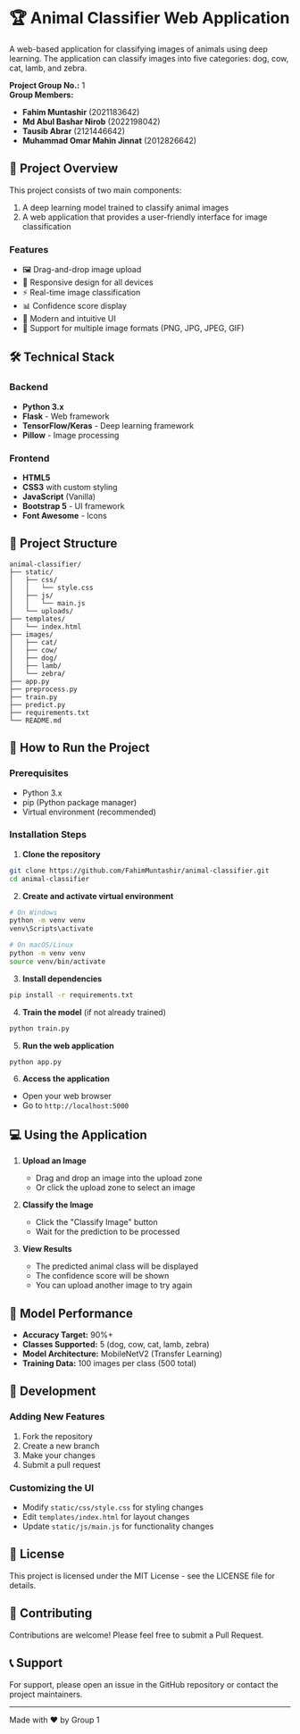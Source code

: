 # 🏆 Animal Classifier Web Application

A web-based application for classifying images of animals using deep learning. The application can classify images into five categories: dog, cow, cat, lamb, and zebra.

**Project Group No.:** 1  
**Group Members:**

- **Fahim Muntashir** (2021183642)
- **Md Abul Bashar Nirob** (2022198042)
- **Tausib Abrar** (2121446642)
- **Muhammad Omar Mahin Jinnat** (2012826642)

## 📌 Project Overview

This project consists of two main components:

1. A deep learning model trained to classify animal images
2. A web application that provides a user-friendly interface for image classification

### Features

- 🖼️ Drag-and-drop image upload
- 📱 Responsive design for all devices
- ⚡ Real-time image classification
- 📊 Confidence score display
- 🎨 Modern and intuitive UI
- 🔄 Support for multiple image formats (PNG, JPG, JPEG, GIF)

## 🛠️ Technical Stack

### Backend

- **Python 3.x**
- **Flask** - Web framework
- **TensorFlow/Keras** - Deep learning framework
- **Pillow** - Image processing

### Frontend

- **HTML5**
- **CSS3** with custom styling
- **JavaScript** (Vanilla)
- **Bootstrap 5** - UI framework
- **Font Awesome** - Icons

## 📂 Project Structure

```
animal-classifier/
├── static/
│   ├── css/
│   │   └── style.css
│   ├── js/
│   │   └── main.js
│   └── uploads/
├── templates/
│   └── index.html
├── images/
│   ├── cat/
│   ├── cow/
│   ├── dog/
│   ├── lamb/
│   └── zebra/
├── app.py
├── preprocess.py
├── train.py
├── predict.py
├── requirements.txt
└── README.md
```

## 🚀 How to Run the Project

### Prerequisites

- Python 3.x
- pip (Python package manager)
- Virtual environment (recommended)

### Installation Steps

1. **Clone the repository**

```bash
git clone https://github.com/FahimMuntashir/animal-classifier.git
cd animal-classifier
```

2. **Create and activate virtual environment**

```bash
# On Windows
python -m venv venv
venv\Scripts\activate

# On macOS/Linux
python -m venv venv
source venv/bin/activate
```

3. **Install dependencies**

```bash
pip install -r requirements.txt
```

4. **Train the model** (if not already trained)

```bash
python train.py
```

5. **Run the web application**

```bash
python app.py
```

6. **Access the application**

- Open your web browser
- Go to `http://localhost:5000`

## 💻 Using the Application

1. **Upload an Image**

   - Drag and drop an image into the upload zone
   - Or click the upload zone to select an image

2. **Classify the Image**

   - Click the "Classify Image" button
   - Wait for the prediction to be processed

3. **View Results**
   - The predicted animal class will be displayed
   - The confidence score will be shown
   - You can upload another image to try again

## 🎯 Model Performance

- **Accuracy Target:** 90%+
- **Classes Supported:** 5 (dog, cow, cat, lamb, zebra)
- **Model Architecture:** MobileNetV2 (Transfer Learning)
- **Training Data:** 100 images per class (500 total)

## 🔧 Development

### Adding New Features

1. Fork the repository
2. Create a new branch
3. Make your changes
4. Submit a pull request

### Customizing the UI

- Modify `static/css/style.css` for styling changes
- Edit `templates/index.html` for layout changes
- Update `static/js/main.js` for functionality changes

## 📝 License

This project is licensed under the MIT License - see the LICENSE file for details.

## 🤝 Contributing

Contributions are welcome! Please feel free to submit a Pull Request.

## 📞 Support

For support, please open an issue in the GitHub repository or contact the project maintainers.

---

Made with ❤️ by Group 1
